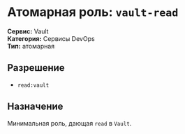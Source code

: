 # Атомарная роль: `vault-read`

**Сервис:** Vault  
**Категория:** Сервисы DevOps  
**Тип:** атомарная

## Разрешение
- `read:vault`

## Назначение
Минимальная роль, дающая `read` в `Vault`.
